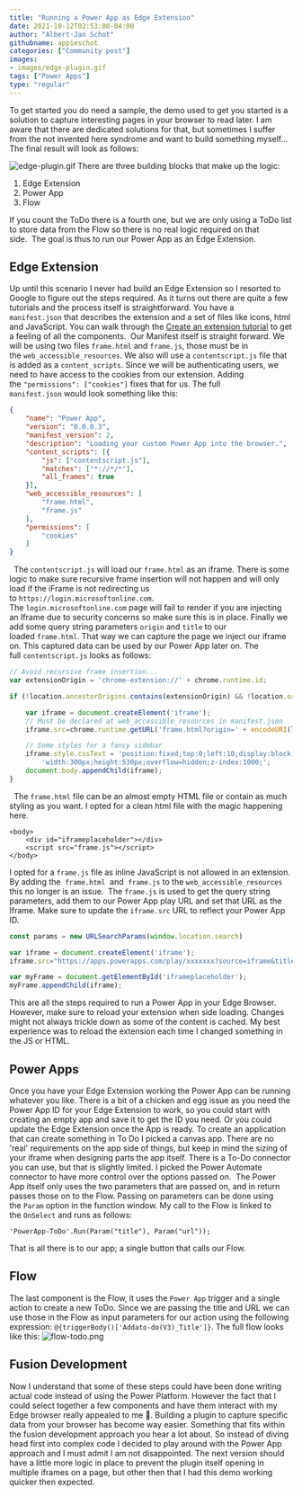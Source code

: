 ```yaml
---
title: "Running a Power App as Edge Extension"
date: 2021-10-12T02:53:00-04:00
author: "Albert-Jan Schot"
githubname: appieschot
categories: ["Community post"]
images:
- images/edge-plugin.gif
tags: ["Power Apps"]
type: "regular"
---
```


To get started you do need a sample, the demo used to get you started is
a solution to capture interesting pages in your browser to read later. I
am aware that there are dedicated solutions for that, but sometimes I
suffer from the not invented here syndrome and want to build something
myself...
The final result will look as follows: 

![edge-plugin.gif](images/edge-plugin.gif)
There are three building blocks that make up the logic: 

1.  Edge Extension
2.  Power App 
3.  Flow 

If you count the ToDo there is a fourth one, but we are only using a
ToDo list to store data from the Flow so there is no real logic required
on that side.  The goal is thus to run our Power App as an Edge
Extension.

## Edge Extension 

Up until this scenario I never had build an Edge Extension so I resorted
to Google to figure out the steps required. As it turns out there are
quite a few tutorials and the process itself is straightforward. You
have a `manifest.json` that describes the extension and a set of files
like icons, html and JavaScript. You can walk through the [Create an
extension
tutorial](https://docs.microsoft.com/microsoft-edge/extensions-chromium/getting-started/part1-simple-extension)
to get a feeling of all the components. 
Our Manifest itself is straight forward. We will be using two
files `frame.html` and `frame.js`, those must be in
the `web_accessible_resources`. We also will use
a `contentscript.js` file that is added as a `content_scripts`. Since we
will be authenticating users, we need to have access to the cookies from
our extension. Adding the `"permissions": ["cookies"]` fixes that for
us. The full `manifest.json` would look something like this:
 

```json
{
    "name": "Power App",
    "version": "0.0.0.3",
    "manifest_version": 2,
    "description": "Loading your custom Power App into the browser.",
    "content_scripts": [{
        "js": ["contentscript.js"],
        "matches": ["*://*/*"],
        "all_frames": true
    }],
    "web_accessible_resources": [
        "frame.html",
        "frame.js"
    ],
    "permissions": [
        "cookies"
    ]
}
```
 
The `contentscript.js` will load our `frame.html` as an iframe. There is
some logic to make sure recursive frame insertion will not happen and
will only load if the iFrame is not redirecting us
to `https://login.microsoftonline.com`.
The `login.microsoftonline.com` page will fail to render if you are
injecting an Iframe due to security concerns so make sure this is in
place. Finally we add some query
string parameters `origin` and `title` to our loaded `frame.html`. That
way we can capture the page we inject our iframe on. This captured data
can be used by our Power App later on. The full `contentscript.js` looks
as follows:
 
```javascript
// Avoid recursive frame insertion...
var extensionOrigin = 'chrome-extension://' + chrome.runtime.id;

if (!location.ancestorOrigins.contains(extensionOrigin) && !location.origin.startsWith("https://login.microsoftonline.com")) {

    var iframe = document.createElement('iframe');
    // Must be declared at web_accessible_resources in manifest.json
    iframe.src=chrome.runtime.getURL('frame.html?origin=' + encodeURI(location.href) + "&title=" + encodeURI(document.title));

    // Some styles for a fancy sidebar
    iframe.style.cssText = 'position:fixed;top:0;left:10;display:block;' +
        'width:300px;height:530px;overflow=hidden;z-index:1000;';
    document.body.appendChild(iframe);
}
```
 
The `frame.html` file can be an almost empty HTML file or contain as
much styling as you want. I opted for a clean html file with the magic
happening here. 


``` {.lia-code-sample .language-markup}
<body>
    <div id="iframeplaceholder"></div>
    <script src="frame.js"></script>
</body>
```

I opted for a `frame.js` file as inline JavaScript is not allowed in an
extension. By adding the  `frame.html`  and  `frame.js` to the
`web_accessible_resources` this no longer is an
issue.  The `frame.js` is used to get the query string parameters, add
them to our Power App play URL and set that URL as the Iframe. Make sure
to update the `iframe.src` URL to reflect your Power App ID.



```javascript
const params = new URLSearchParams(window.location.search)

var iframe = document.createElement('iframe');
iframe.src="https://apps.powerapps.com/play/xxxxxxx?source=iframe&title=" + encodeURI(params.get('title')) + "&url=" + encodeURI(params.get('origin'))

var myFrame = document.getElementById('iframeplaceholder');
myFrame.appendChild(iframe);
```

This are all the steps required to run a Power App in your Edge Browser.
However, make sure to reload your extension when side loading. Changes
might not always trickle down as some of the content is cached. My best
experience was to reload the extension each time I changed something in
the JS or HTML.

## Power Apps 

Once you have your Edge Extension working the Power App can be running
whatever you like. There is a bit of a chicken and egg issue as you need
the Power App ID for your Edge Extension to work, so you could start
with creating an empty app and save it to get the ID you need. Or you
could update the Edge Extension once the App is ready. To create an
application that can create something in To Do I picked a canvas app.
There are no 'real' requirements on the app side of things, but keep in
mind the sizing of your iframe when designing parts the app itself.
There is a To-Do connector you can use, but that is slightly limited. I
picked the Power Automate connector to have more control over the
options passed on. 
The Power App itself only uses the two parameters that are passed on,
and in return passes those on to the Flow. Passing on parameters can be
done using the `Param` option in the function window. My call to the
Flow is linked to the `OnSelect` and runs as follows:

``` {.lia-code-sample .language-applescript}
'PowerApp-ToDo'.Run(Param("title"), Param("url"));
```

That is all there is to our app; a single button that calls our Flow. 

## Flow 

The last component is the Flow, it uses the `Power App` trigger and a
single action to create a new ToDo. Since we are passing the title and
URL we can use those in the Flow as input parameters for our action
using the following
expression: `@{triggerBody()['Addato-do(V3)_Title']}`. The full flow
looks like this:
![flow-todo.png](images/flow-todo.png)

## Fusion Development 

Now I understand that some of these steps could have been done writing
actual code instead of using the Power Platform. However the fact that I
could select together a few components and have them interact with my
Edge browser really appealed to me :rocket:. Building a plugin to
capture specific data from your browser has become way easier. Something
that fits within the fusion development approach you hear a lot about.
So instead of diving head first into complex code I decided to play
around with the Power App approach and I must admit I am not
disappointed. The next version should have a little more logic in place
to prevent the plugin itself opening in multiple iframes on a page, but
other then that I had this demo working quicker then expected. 
